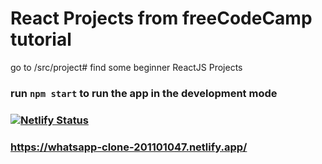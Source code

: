 # React Projects from freeCodeCamp tutorial
go to /src/project# find some beginner ReactJS Projects 

### run `npm start` to run the app in the development mode

### [![Netlify Status](https://api.netlify.com/api/v1/badges/b1f3dbee-7a71-41a5-b146-449bd50a619e/deploy-status)](https://app.netlify.com/sites/whatsapp-clone-201101047/deploys)

### https://whatsapp-clone-201101047.netlify.app/
